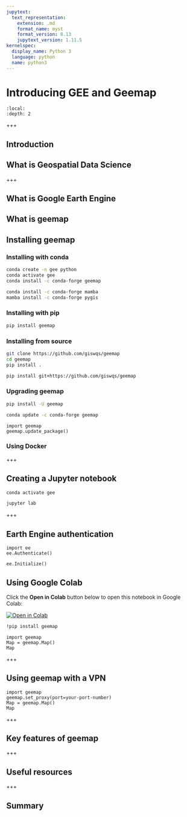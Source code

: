 ```yaml
---
jupytext:
  text_representation:
    extension: .md
    format_name: myst
    format_version: 0.13
    jupytext_version: 1.11.5
kernelspec:
  display_name: Python 3
  language: python
  name: python3
---
```


# Introducing GEE and Geemap

```{contents}
:local:
:depth: 2
```

+++

## Introduction

## What is Geospatial Data Science

+++

## What is Google Earth Engine

## What is geemap

## Installing geemap

### Installing with conda

```bash
conda create -n gee python
conda activate gee
conda install -c conda-forge geemap
```

```bash
conda install -c conda-forge mamba
mamba install -c conda-forge pygis
```

### Installing with pip

```bash
pip install geemap
```

### Installing from source

```bash
git clone https://github.com/giswqs/geemap
cd geemap
pip install .
```

```bash
pip install git+https://github.com/giswqs/geemap
```

### Upgrading geemap

```bash
pip install -U geemap
```

```bash
conda update -c conda-forge geemap
```

```{code-cell} ipython3
import geemap
geemap.update_package()
```

### Using Docker

+++

## Creating a Jupyter notebook

```bash
conda activate gee
```

```bash
jupyter lab
```

+++

## Earth Engine authentication

```{code-cell} ipython3
import ee
ee.Authenticate()
```

```{code-cell} ipython3
ee.Initialize()
```

## Using Google Colab

Click the **Open in Colab** button below to open this notebook in Google Colab:

[![Open in Colab](https://colab.research.google.com/assets/colab-badge.svg)](https://colab.research.google.com/github/giswqs/geebook/blob/master/chapters/01_introduction.ipynb)

```bash
!pip install geemap
```

```{code-cell} ipython3
import geemap
Map = geemap.Map()
Map
```

+++

## Using geemap with a VPN

```{code-cell} ipython3
import geemap
geemap.set_proxy(port=your-port-number)
Map = geemap.Map()
Map
```

+++

## Key features of geemap

+++

## Useful resources

+++

## Summary

